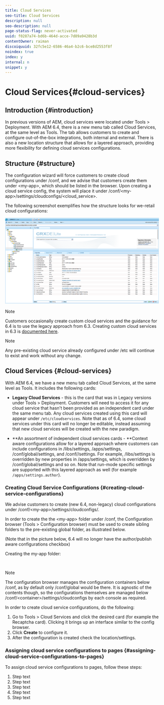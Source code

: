 ```yaml
---
title: Cloud Services
seo-title: Cloud Services
description: null
seo-description: null
page-status-flag: never-activated
uuid: f0287a74-bd6b-464d-acce-7d89a9428b3d
contentOwner: raiman
discoiquuid: 32fc5e12-6586-46a4-b2c6-bce8d2553f8f
noindex: true
index: y
internal: n
snippet: y
---
```


# Cloud Services{#cloud-services}

## Introduction {#introduction}

In previous versions of AEM, cloud services were located under Tools &gt; Deployment. With AEM 6.4, there is a new menu tab called Cloud Services, at the same level as Tools. The tab allows customers to create and configure out-of-the-box integrations, both internal and external. There is also a new location structure that allows for a layered approach, providing more flexibility for defining cloud services configurations.

## Structure {#structure}

The configuration wizard will force customers to create cloud configurations under /conf, and we advise that customers create them under &lt;my-app&gt;, which should be listed in the browser. Upon creating a cloud service config, the system will place it under /conf/&lt;my-app&gt;/settings/cloudconfigs/&lt;cloud_service&gt;.

The following screenshot exemplifies how the structure looks for we-retail cloud configurations:

![](assets/cloud_services_structure.png)

>[!NOTE]
>
>Customers occasionally create custom cloud services and the guidance for 6.4 is to use the legacy approach from 6.3. Creating custom cloud services in 6.3 is [documented here](/content/help/en/experience-manager/6-3/sites/developing/using/extending-cloud-config-custom-cloud).

>[!NOTE]
>
>Any pre-existing cloud service already configured under /etc will continue to exist and work without any change.

## Cloud Services {#cloud-services}

With AEM 6.4, we have a new menu tab called Cloud Services, at the same level as Tools. It includes the following cards:

* **Legacy Cloud Services** - this is the card that was in Legacy versions under Tools > Deployment. Customers will need to access it for any cloud service that hasn't been provided as an independent card under the same menu tab. Any cloud services created using this card will appear under `/etc/cloudservices`. Note that as of 6.4, some cloud services under this card will no longer be editable, instead assuming that new cloud services will be created with the new paradigm. 

* **An assortment of independent cloud services cards - **Context aware configurations allow for a layered approach where customers can include configurations in /libs/settings, /apps/settings, /conf/global/settings, and /conf/<tenant>/settings. For example, /libs/settings is overridden by new properties in /apps/settings, which is overridden by /conf/global/settings and so on. Note that run-mode specific settings are supported with this layered approach as well (for example `/apps/settings.author`).

### Creating Cloud Service Configurations {#creating-cloud-service-configurations}

We advise customers to create (new 6.4, non-legacy) cloud configurations under /conf/&lt;my-app&gt;/settings/cloudconfigs/.

In order to create the the &lt;my-app&gt; folder under /conf, the Configuration browser (Tools &gt; Configuration browser) must be used to create sibling folders to the pre-existing global folder, as illustrated below.

(Note that in the picture below, 6.4 will no longer have the author/publish aware configurations checkbox)

Creating the my-app folder:

![]()

>[!NOTE]
>
>The configuration browser manages the configuration containers below /conf, as by default only /conf/global would be there. It is agnostic of the contents though, so the configurations themselves are managed below /conf/&lt;container&gt;/settings/cloudconfigs by each console as required.

In order to create cloud service configurations, do the following:

1. Go to Tools &gt; Cloud Services and click the desired card (for example the Recaptcha card). Clicking it brings up an interface similar to the config browser.
1. Click **Create** to configure it.
1. After the configuration is created check the location/settings.

### Assigning cloud service configurations to pages {#assigning-cloud-service-configurations-to-pages}

To assign cloud service configurations to pages, follow these steps:

1. Step text
1. Step text
1. Step text
1. Step text
1. Step text

